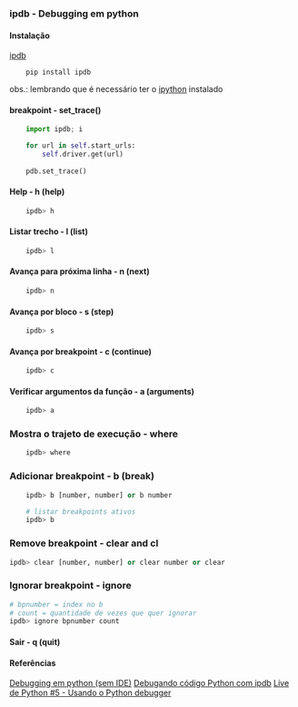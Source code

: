### ipdb - Debugging em python

#### Instalação
[ipdb](https://pypi.org/project/ipdb/)
```shell
    pip install ipdb
```
obs.: lembrando que é necessário ter o [ipython](https://pypi.org/project/ipython/) instalado

####  breakpoint - set_trace()
```py
    import ipdb; i

    for url in self.start_urls:
        self.driver.get(url)
        
    pdb.set_trace()
```

#### Help - h (help)
```py
    ipdb> h
```

#### Listar trecho - l (list)
```py
    ipdb> l
```

#### Avança para próxima linha -  n (next)
```py
    ipdb> n
```

#### Avança por bloco -  s (step)
```py
    ipdb> s
```

#### Avança por breakpoint -  c (continue)
```py
    ipdb> c
```

#### Verificar argumentos da função - a (arguments)
```py
    ipdb> a
```

### Mostra o trajeto de execução - where  
```py
    ipdb> where
```

### Adicionar breakpoint - b (break)  
```py
    ipdb> b [number, number] or b number

    # listar breakpoints ativos
    ipdb> b
```

### Remove breakpoint - clear and cl
```py 
ipdb> clear [number, number] or clear number or clear 
```

### Ignorar breakpoint - ignore 
```py 
# bpnumber = index no b
# count = quantidade de vezes que quer ignorar
ipdb> ignore bpnumber count
```

#### Sair - q (quit)
#### Referências
[Debugging em python (sem IDE)](http://pythonclub.com.br/debugging-em-python-sem-ide.html)
[Debugando código Python com ipdb](https://www.youtube.com/watch?v=bUqsUrEEg44)
[Live de Python #5 - Usando o Python debugger](https://www.youtube.com/watch?v=7GnHDfV6KQ8)